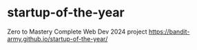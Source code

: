 # startup-of-the-year
Zero to Mastery Complete Web Dev 2024 project 
https://bandit-army.github.io/startup-of-the-year/
